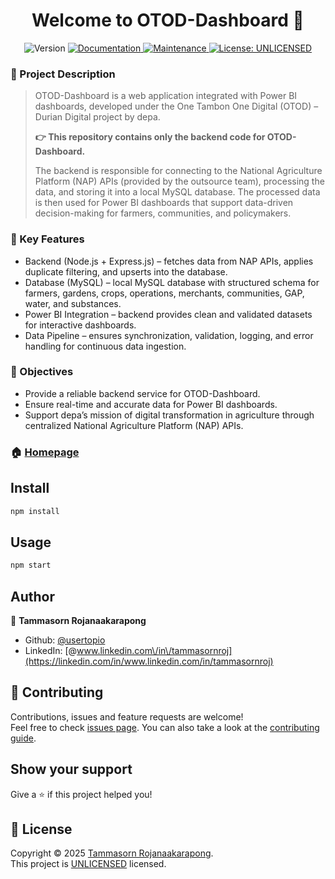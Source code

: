 <h1 align="center">Welcome to OTOD-Dashboard 👋</h1>

<p align="center">
  <img alt="Version" src="https://img.shields.io/badge/version-2.2.0-blue.svg?cacheSeconds=2592000" />
  <a href="https://github.com/usertopio/otod-durian-lab1#readme" target="_blank">
    <img alt="Documentation" src="https://img.shields.io/badge/documentation-yes-brightgreen.svg" />
  </a>
  <a href="https://github.com/usertopio/otod-durian-lab1/graphs/commit-activity" target="_blank">
    <img alt="Maintenance" src="https://img.shields.io/badge/Maintained%3F-yes-green.svg" />
  </a>
  <a href="https://github.com/usertopio/otod-durian-lab1/blob/main/LICENSE" target="_blank">
    <img alt="License: UNLICENSED" src="https://img.shields.io/badge/license-UNLICENSED-lightgrey.svg" />
  </a>
</p>

### 📌 Project Description

> OTOD-Dashboard is a web application integrated with Power BI dashboards, developed under the One Tambon One Digital (OTOD) – Durian Digital project by depa.
>
> **👉 This repository contains only the backend code for OTOD-Dashboard.**
>
> The backend is responsible for connecting to the National Agriculture Platform (NAP) APIs (provided by the outsource team), processing the data, and storing it into a local MySQL database. The processed data is then used for Power BI dashboards that support data-driven decision-making for farmers, communities, and policymakers.

### 📌 Key Features

- Backend (Node.js + Express.js) – fetches data from NAP APIs, applies duplicate filtering, and upserts into the database.
- Database (MySQL) – local MySQL database with structured schema for farmers, gardens, crops, operations, merchants, communities, GAP, water, and substances.
- Power BI Integration – backend provides clean and validated datasets for interactive dashboards.
- Data Pipeline – ensures synchronization, validation, logging, and error handling for continuous data ingestion.

### 🎯 Objectives

- Provide a reliable backend service for OTOD-Dashboard.
- Ensure real-time and accurate data for Power BI dashboards.
- Support depa’s mission of digital transformation in agriculture through centralized National Agriculture Platform (NAP) APIs.

### 🏠 [Homepage](https://github.com/usertopio/otod-durian-lab1)

## Install

```sh
npm install
```

## Usage

```sh
npm start
```

## Author

👤 **Tammasorn Rojanaakarapong**

- Github: [@usertopio](https://github.com/usertopio)
- LinkedIn: [@www.linkedin.com\/in\/tammasornroj](https://linkedin.com/in/www.linkedin.com/in/tammasornroj)

## 🤝 Contributing

Contributions, issues and feature requests are welcome!<br />Feel free to check [issues page](https://github.com/usertopio/otod-durian-lab1/issues). You can also take a look at the [contributing guide](https://github.com/usertopio/otod-durian-lab1/blob/master/CONTRIBUTING.md).

## Show your support

Give a ⭐️ if this project helped you!

## 📝 License

Copyright © 2025 [Tammasorn Rojanaakarapong](https://github.com/usertopio).<br />
This project is [UNLICENSED](https://github.com/usertopio/otod-durian-lab1/blob/master/LICENSE) licensed.
